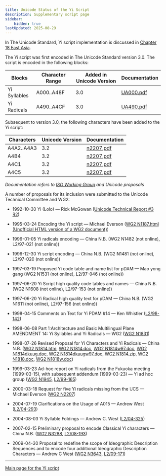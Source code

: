 ```yaml
---
title: Unicode Status of the Yi Script
description: Supplementary script page
sidebar:
    hidden: true
lastUpdated: 2025-08-29
---
```


In The Unicode Standard, Yi script implementation is discussed in [Chapter 18 East Asia](http://www.unicode.org/versions/latest/ch18.pdf).

[comment]: # (end of intro)

[comment]: # (start of blocks)

The Yi script was first encoded in The Unicode Standard version 3.0. The script is encoded in the following blocks:

| Blocks | Character Range | Added in Unicode Version | Documentation |
| ------ | --------------- | ------------------------ | ------------- |
| Yi Syllables | A000..A48F | 3.0 | [UA000.pdf](http://www.unicode.org/charts/PDF/UA000.pdf) |
| Yi Radicals | A490..A4CF | 3.0 | [UA490.pdf](http://www.unicode.org/charts/PDF/UA490.pdf) |

[comment]: # (end of blocks)

[comment]: # (start of chars)

Subsequent to version 3.0, the following characters have been added to the Yi script:

| Characters | Unicode Version | Documentation |
| ---------- | --------------- | ------------- |
| A4A2..A4A3 | 3.2 | [n2207.pdf](https://www.unicode.org/wg2/docs/n2207.pdf) |
| A4B4 | 3.2 | [n2207.pdf](https://www.unicode.org/wg2/docs/n2207.pdf) |
| A4C1 | 3.2 | [n2207.pdf](https://www.unicode.org/wg2/docs/n2207.pdf) |
| A4C5 | 3.2 | [n2207.pdf](https://www.unicode.org/wg2/docs/n2207.pdf) |

_Documentation refers to [ISO Working Group](https://www.unicode.org/wg2/) and Unicode proposals_

[comment]: # (end of chars)

[comment]: # (start of rest)

A number of proposals for its inclusion were submitted to the Unicode Technical Committee and WG2:

- 1992-10-30 Yi (Lolo) — Rick McGowan ([Unicode Technical Report #3 R2](http://www.unicode.org/reports/tr3-2/))

- 1995-03-24 Encoding the Yi script — Michael Everson ([WG2 N1187.html (Unofficial HTML version of a WG2 document)](http://www.evertype.com/standards/yy/n1187.html))    

- 1996-01-05 Yi radicals encoding — China N.B. (WG2 N1482 (not online), L2/97-021 (not online))

- 1996-12-30 Yi script encoding — China N.B. (WG2 N1481 (not online), L2/97-020 (not online))

- 1997-03-19 Proposed Yi code table and name list for pDAM — Mao yong gang (WG2 N1531 (not online), L2/97-046 (not online))

- 1997-06-20 Yi Script high quality code tables and names — China N.B. (WG2 N1608 (not online), L2/97-153 (not online))

- 1997-06-20 Yi Radical high quality text for pDAM — China N.B. (WG2 N1611 (not online), L2/97-156 (not online))

- 1998-04-15 Comments on Text for Yi PDAM #14 — Ken Whistler ([L2/98-142](http://www.unicode.org/cgi-bin/GetMatchingDocs.pl?L2/98-142))

- 1998-06-08 Part 1:Architecture and Basic Multilingual Plane AMENDMENT 14: Yi Syllables and Yi Radicals — WG2 ([WG2 N1831](https://www.unicode.org/wg2/docs/n1831.pdf))

- 1998-07-26 Revised Proposal for Yi Characters and Yi Radicals — China N.B. ([WG2 N1814.htm](https://www.unicode.org/wg2/docs/n1814.htm), [WG2 N1814.doc](https://www.unicode.org/wg2/docs/n1814.doc), [WG2 N1814w97.doc](https://www.unicode.org/wg2/docs/n1814w97.doc), [WG2 N1814dkuug.doc](https://www.unicode.org/wg2/docs/n1814dkuug.doc), [WG2 N1814dkuugw97.doc](https://www.unicode.org/wg2/docs/n1814dkuugw97.doc), [WG2 N1814.zip](https://www.unicode.org/wg2/docs/n1814.zip), [WG2 N1818.doc](https://www.unicode.org/wg2/docs/n1818.doc), [WG2 N1818w.doc](https://www.unicode.org/wg2/docs/n1818w.doc))

- 1999-03-23 Ad-hoc report on Yi radicals from the Fukuoka meeting (1999-03-15), with subsequent addendum (1999-03-23) — Yi ad hoc group ([WG2 N1945](https://www.unicode.org/wg2/docs/n1945r.pdf), [L2/99-165](http://www.unicode.org/L2/L1999/n1945r.pdf))

- 2000-03-18 Request for five Yi radicals missing from the UCS — Michael Everson ([WG2 N2207](https://www.unicode.org/wg2/docs/n2207.pdf))

- 2004-07-19 Clarifications on the Usage of A015 — Andrew West ([L2/04-293](http://www.unicode.org/cgi-bin/GetMatchingDocs.pl?L2/04-293))

- 2004-08-03 Yi Syllable Foldings — Andrew C. West ([L2/04-325](http://www.unicode.org/cgi-bin/GetMatchingDocs.pl?L2/04-325))

- 2007-02-15 Preliminary proposal to encode Classical Yi characters — China N.B. ([WG2 N3288](https://www.unicode.org/wg2/docs/n3288.pdf), [L2/08-193](http://www.unicode.org/cgi-bin/GetMatchingDocs.pl?L2/08-193))

- 2009-04-30 Proposal to redefine the scope of Ideographic Description Sequences and to encode four additional Ideographic Description Characters — Andrew C West ([WG2 N3643](https://www.unicode.org/wg2/docs/n3643.pdf), [L2/09-171](http://www.unicode.org/cgi-bin/GetMatchingDocs.pl?L2/09-171))



<hr/>

[Main page for the Yi script](/scrlang/scripts/yiii)

